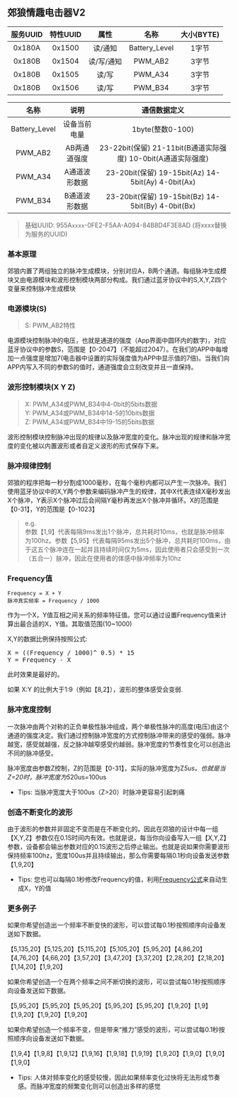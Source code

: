 ## 郊狼情趣电击器V2

|    服务UUID    |    特性UUID     |      属性      |      名称      |    大小(BYTE)  |
| :------------: | :------------: | :------------: | :------------: | :------------: |
|     0x180A     |     0x1500     |    读/通知     | Battery_Level  | 1字节           |
|     0x180B     |     0x1504     |    读/写/通知  | PWM_AB2        | 3字节           |
|     0x180B     |     0x1505     |    读/写       | PWM_A34        | 3字节           |
|     0x180B     |     0x1506     |    读/写       | PWM_B34        | 3字节           |

|      名称      |      说明       |  通信数据定义  |
| :------------: | :------------: | :------------: |
| Battery_Level  | 设备当前电量    | 1byte(整数0-100)|
| PWM_AB2        | AB两通道强度    | 23-22bit(保留)	21-11bit(B通道实际强度)	10-0bit(A通道实际强度)  |
| PWM_A34        | A通道波形数据   | 23-20bit(保留)	19-15bit(Az)	14-5bit(Ay)	4-0bit(Ax)  |
| PWM_B34        | B通道波形数据   | 23-20bit(保留)	19-15bit(Bz)	14-5bit(By)	4-0bit(Bx)  |

> 基础UUID: 955A`xxxx`-0FE2-F5AA-A094-84B8D4F3E8AD (将xxxx替换为服务的UUID)

### 基本原理
郊狼内置了两组独立的脉冲生成模块，分别对应A，B两个通道。每组脉冲生成模块又由电源模块和波形控制模块两部分构成。我们通过蓝牙协议中的S,X,Y,Z四个变量来控制脉冲生成模块

### 电源模块(S)
> S: PWM_AB2特性

电源模块控制脉冲的电压，也就是通道的强度（App界面中圆环内的数字)，对应蓝牙协议中的参数S，范围是【0-2047】（不能超过2047）。在我们的APP中每增加一点强度是增加7(电击器中设置的实际强度值为APP中显示值的7倍)。当我们向APP内写入不同的参数S的值时，通道强度会立刻改变并且一直保持。

### 波形控制模块(X Y Z)
> X: PWM_A34或PWM_B34中4-0bit的5bits数据<br/>
> Y: PWM_A34或PWM_B34中14-5的10bits数据<br/>
> Z: PWM_A34或PWM_B34中19-15的5bits数据<br/>

波形控制模块控制脉冲出现的规律以及脉冲宽度的变化。脉冲出现的规律和脉冲宽度的变化被以内置波形或者自定义波形的形式保存下来。

### 脉冲规律控制
郊狼的程序把每一秒分割成1000毫秒，在每个毫秒内都可以产生一次脉冲。我们使用蓝牙协议中的X,Y两个参数来编码脉冲产生的规律，其中X代表连续X毫秒发出X个脉冲，Y表示X个脉冲过后会间隔Y毫秒再发出X个脉冲并循环。X的范围是【0-31】，Y的范围是【0-1023】

> e.g.<br/>
参数【1,9】代表每隔9ms发出1个脉冲，总共耗时10ms，也就是脉冲频率为100hz。参数【5,95】代表每隔95ms发出5个脉冲，总共耗时100ms，由于这五个脉冲连在一起并且持续时间仅为5ms，因此使用者只会感受到一次（五合一）脉冲，因此在使用者的体感中脉冲频率为10hz

### Frequency值
```
Frequency = X + Y
脉冲真实频率 = Frequency / 1000
```
作为一个X，Y值互相之间关系的频率特征值。您可以通过设置Frequency值来计算出最合适的X，Y值。其取值范围(10~1000)

X,Y的数据比例保持按照公式:
<div id="gongshi"><pre>
X = ((Frequency / 1000)^ 0.5) * 15
Y = Frequency - X
</pre></div>

此时效果是最好的。

如果 X:Y 的比例大于1:9（例如【8,2】），波形的整体感受会变弱.

### 脉冲宽度控制
一次脉冲由两个对称的正负单极性脉冲组成，两个单极性脉冲的高度(电压)由这个通道的强度决定。我们通过控制脉冲宽度的方式控制脉冲带来的感受的强弱。脉冲越宽，感受就越强，反之脉冲越窄感受约越弱。脉冲宽度的节奏性变化可以创造出不同的脉冲感受。

脉冲宽度由参数Z控制，Z的范围是【0-31】，实际的脉冲宽度为Z*5us。也就是当Z=20时，脉冲宽度为5*20us=100us

- Tips: 当脉冲宽度大于100us（Z>20）时脉冲更容易引起刺痛

### 创造不断变化的波形
由于波形的参数并非固定不变而是在不断变化的。因此在郊狼的设计中每一组【X,Y,Z】参数仅在0.1S时间内有效。也就是说，每当你向设备写入一组【X,Y,Z】参数，设备都会输出参数对应的0.1S波形之后停止输出。也就是说如果你需要波形保持频率100hz，宽度100us并且持续输出，那么你需要每隔0.1秒向设备发送参数【1,9,20】

- Tips: 您也可以每隔0.1秒修改Frequency的值，利用[Frequency公式](#gongshi)来自动生成X，Y的值

### 更多例子
如果你希望创造出一个频率不断变快的波形，可以尝试每0.1秒按照顺序向设备发送如下数据。

【5,135,20】【5,125,20】【5,115,20】【5,105,20】【5,95,20】【4,86,20】【4,76,20】【4,66,20】【3,57,20】【3,47,20】【3,37,20】【2,28,20】【2,18,20】【1,14,20】【1,9,20】

如果你希望创造一个在两个频率之间不断切换的波形，可以尝试每0.1秒按照顺序向设备发送如下数据。

【5,95,20】【5,95,20】【5,95,20】【5,95,20】【5,95,20】【1,9,20】【1,9】【1,9,20】【1,9,20】【1,9,20】

如果你希望创造一个频率不变，但是带来“推力”感受的波形，可以尝试每0.1秒按照顺序向设备发送如下数据。

【1,9,4】【1,9,8】【1,9,12】【1,9,16】【1,9,18】【1,9,19】【1,9,20】【1,9,0】【1,9,0】【1,9,0】

- Tips: 人体对频率变化的感受较慢，因此如果频率变化过快将无法形成节奏感。而脉冲宽度的频繁变化则可以创造出多样的感觉

